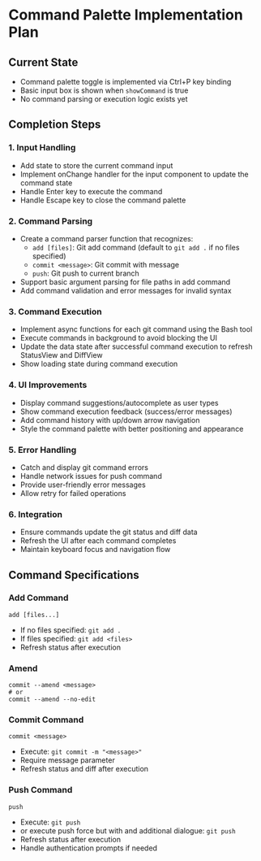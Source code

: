 # Command Palette Implementation Plan

## Current State
- Command palette toggle is implemented via Ctrl+P key binding
- Basic input box is shown when `showCommand` is true
- No command parsing or execution logic exists yet

## Completion Steps

### 1. Input Handling
- Add state to store the current command input
- Implement onChange handler for the input component to update the command state
- Handle Enter key to execute the command
- Handle Escape key to close the command palette

### 2. Command Parsing
- Create a command parser function that recognizes:
  - `add [files]`: Git add command (default to `git add .` if no files specified)
  - `commit <message>`: Git commit with message
  - `push`: Git push to current branch
- Support basic argument parsing for file paths in add command
- Add command validation and error messages for invalid syntax

### 3. Command Execution
- Implement async functions for each git command using the Bash tool
- Execute commands in background to avoid blocking the UI
- Update the data state after successful command execution to refresh StatusView and DiffView
- Show loading state during command execution

### 4. UI Improvements
- Display command suggestions/autocomplete as user types
- Show command execution feedback (success/error messages)
- Add command history with up/down arrow navigation
- Style the command palette with better positioning and appearance

### 5. Error Handling
- Catch and display git command errors
- Handle network issues for push command
- Provide user-friendly error messages
- Allow retry for failed operations

### 6. Integration
- Ensure commands update the git status and diff data
- Refresh the UI after each command completes
- Maintain keyboard focus and navigation flow

## Command Specifications

### Add Command
```
add [files...]
```
- If no files specified: `git add .`
- If files specified: `git add <files>`
- Refresh status after execution

### Amend

```
commit --amend <message>
# or
commit --amend --no-edit
```

### Commit Command
```
commit <message>
```
- Execute: `git commit -m "<message>"`
- Require message parameter
- Refresh status and diff after execution

### Push Command
```
push
```
- Execute: `git push`
- or execute push force but with and additional dialogue: `git push`
- Refresh status after execution
- Handle authentication prompts if needed
